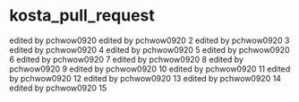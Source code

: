 # kosta_pull_request
edited by pchwow0920
edited by pchwow0920 2
edited by pchwow0920 3
edited by pchwow0920 4
edited by pchwow0920 5
edited by pchwow0920 6
edited by pchwow0920 7
edited by pchwow0920 8
edited by pchwow0920 9
edited by pchwow0920 10
edited by pchwow0920 11
edited by pchwow0920 12
edited by pchwow0920 13
edited by pchwow0920 14
edited by pchwow0920 15
